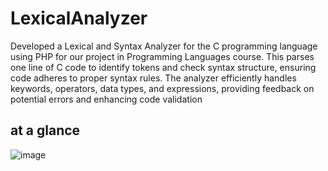 ﻿# LexicalAnalyzer
Developed a Lexical and Syntax
 Analyzer for the C programming
 language using PHP for our project in
 Programming Languages course. This
 parses one line of C code to identify
 tokens and check syntax structure,
 ensuring code adheres to proper syntax
 rules. The analyzer efficiently handles
 keywords, operators, data types, and
 expressions, providing feedback on
 potential errors and enhancing code
 validation

## **at a glance**
![image](https://github.com/user-attachments/assets/076d64ea-8dd1-43f4-8d18-504661b1dddc)
